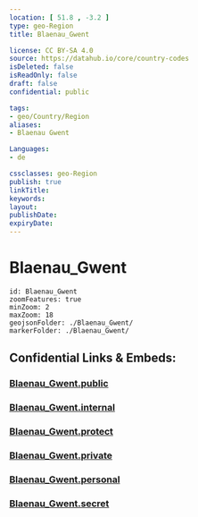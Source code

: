 ```yaml
---
location: [ 51.8 , -3.2 ] 
type: geo-Region
title: Blaenau_Gwent

license: CC BY-SA 4.0
source: https://datahub.io/core/country-codes
isDeleted: false
isReadOnly: false
draft: false
confidential: public

tags:
- geo/Country/Region
aliases:
- Blaenau Gwent

Languages:
- de

cssclasses: geo-Region
publish: true
linkTitle: 
keywords: 
layout: 
publishDate: 
expiryDate: 
---
```


# Blaenau_Gwent

```leaflet
id: Blaenau_Gwent
zoomFeatures: true 
minZoom: 2 
maxZoom: 18
geojsonFolder: ./Blaenau_Gwent/
markerFolder: ./Blaenau_Gwent/
```


## Confidential Links & Embeds: 

### [Blaenau_Gwent.public](/_public/\Earth\Continent\Europe\Europe~North\UK\Wales\counties~WalesBlaenau_Gwent.public.md) 

### [Blaenau_Gwent.internal](/_internal/\Earth\Continent\Europe\Europe~North\UK\Wales\counties~WalesBlaenau_Gwent.internal.md) 

### [Blaenau_Gwent.protect](/_protect/\Earth\Continent\Europe\Europe~North\UK\Wales\counties~WalesBlaenau_Gwent.protect.md) 

### [Blaenau_Gwent.private](/_private/\Earth\Continent\Europe\Europe~North\UK\Wales\counties~WalesBlaenau_Gwent.private.md) 

### [Blaenau_Gwent.personal](/_personal/\Earth\Continent\Europe\Europe~North\UK\Wales\counties~WalesBlaenau_Gwent.personal.md) 

### [Blaenau_Gwent.secret](/_secret/\Earth\Continent\Europe\Europe~North\UK\Wales\counties~WalesBlaenau_Gwent.secret.md)


